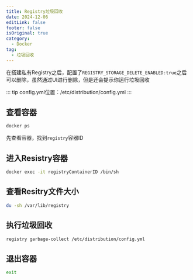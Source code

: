 ```yaml
---
title: Registry垃圾回收
date: 2024-12-06
editLink: false
footer: false
isOriginal: true
category:
  - Docker
tag:
  - 垃圾回收
---
```


在搭建私有Registry之后，配置了`REGISTRY_STORAGE_DELETE_ENABLED:true`之后可以删除，虽然通过UI进行删除，但是还会提示你运行垃圾回收

::: tip
config.yml位置：/etc/distribution/config.yml
:::

## 查看容器

```bash
docker ps
```

先查看容器，找到`registry`容器ID

## 进入Resistry容器

```bash
docker exec -it registryContainerID /bin/sh
```

## 查看Resitry文件大小

```bash
du -sh /var/lib/registry
```

## 执行垃圾回收

```bash
registry garbage-collect /etc/distribution/config.yml
```

## 退出容器

```bash
exit
```

